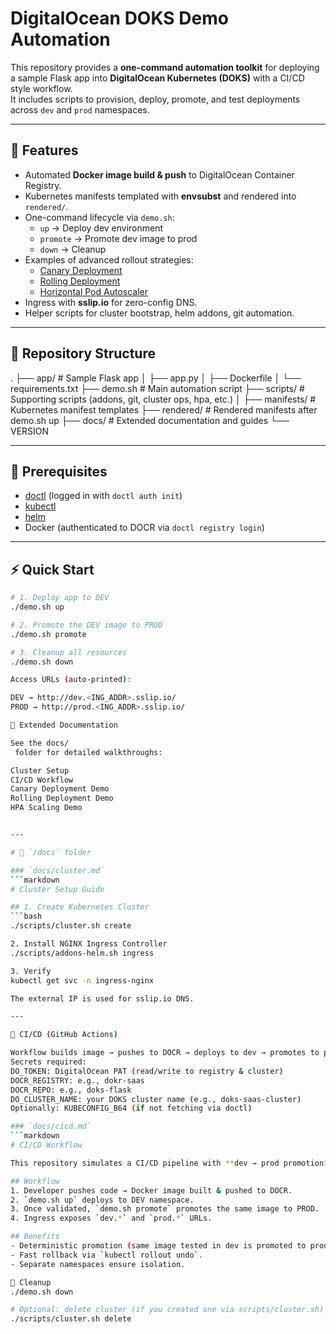 # DigitalOcean DOKS Demo Automation

This repository provides a **one-command automation toolkit** for deploying a sample Flask app into **DigitalOcean Kubernetes (DOKS)** with a CI/CD style workflow.  
It includes scripts to provision, deploy, promote, and test deployments across `dev` and `prod` namespaces.

---

## 🚀 Features
- Automated **Docker image build & push** to DigitalOcean Container Registry.
- Kubernetes manifests templated with **envsubst** and rendered into `rendered/`.
- One-command lifecycle via `demo.sh`:
  - `up` → Deploy dev environment
  - `promote` → Promote dev image to prod
  - `down` → Cleanup
- Examples of advanced rollout strategies:
  - [Canary Deployment](docs/canary.md)
  - [Rolling Deployment](docs/rolling.md)
  - [Horizontal Pod Autoscaler](docs/hpa.md)
- Ingress with **sslip.io** for zero-config DNS.
- Helper scripts for cluster bootstrap, helm addons, git automation.

---

## 📂 Repository Structure
.
├── app/ # Sample Flask app
│ ├── app.py
│ ├── Dockerfile
│ └── requirements.txt
├── demo.sh # Main automation script
├── scripts/ # Supporting scripts (addons, git, cluster ops, hpa, etc.)
│ ├── manifests/ # Kubernetes manifest templates
├── rendered/ # Rendered manifests after demo.sh up
├── docs/ # Extended documentation and guides
└── VERSION


---

## 🔧 Prerequisites
- [doctl](https://docs.digitalocean.com/reference/doctl/) (logged in with `doctl auth init`)
- [kubectl](https://kubernetes.io/docs/tasks/tools/)
- [helm](https://helm.sh/)
- Docker (authenticated to DOCR via `doctl registry login`)

---

## ⚡ Quick Start

```bash
# 1. Deploy app to DEV
./demo.sh up

# 2. Promote the DEV image to PROD
./demo.sh promote

# 3. Cleanup all resources
./demo.sh down

Access URLs (auto-printed):

DEV → http://dev.<ING_ADDR>.sslip.io/
PROD → http://prod.<ING_ADDR>.sslip.io/

📖 Extended Documentation

See the docs/
 folder for detailed walkthroughs:

Cluster Setup
CI/CD Workflow
Canary Deployment Demo
Rolling Deployment Demo
HPA Scaling Demo


---

# 📂 `/docs` folder

### `docs/cluster.md`
```markdown
# Cluster Setup Guide

## 1. Create Kubernetes Cluster
```bash
./scripts/cluster.sh create

2. Install NGINX Ingress Controller
./scripts/addons-helm.sh ingress

3. Verify
kubectl get svc -n ingress-nginx

The external IP is used for sslip.io DNS.

---

🧰 CI/CD (GitHub Actions)

Workflow builds image → pushes to DOCR → deploys to dev → promotes to prod upon manual approval or tag.
Secrets required:
DO_TOKEN: DigitalOcean PAT (read/write to registry & cluster)
DOCR_REGISTRY: e.g., dokr-saas
DOCR_REPO: e.g., doks-flask
DO_CLUSTER_NAME: your DOKS cluster name (e.g., doks-saas-cluster)
Optionally: KUBECONFIG_B64 (if not fetching via doctl)

### `docs/cicd.md`
```markdown
# CI/CD Workflow

This repository simulates a CI/CD pipeline with **dev → prod promotion**.

## Workflow
1. Developer pushes code → Docker image built & pushed to DOCR.
2. `demo.sh up` deploys to DEV namespace.
3. Once validated, `demo.sh promote` promotes the same image to PROD.
4. Ingress exposes `dev.*` and `prod.*` URLs.

## Benefits
- Deterministic promotion (same image tested in dev is promoted to prod).
- Fast rollback via `kubectl rollout undo`.
- Separate namespaces ensure isolation.

🧹 Cleanup
./demo.sh down

# Optional: delete cluster (if you created one via scripts/cluster.sh)
./scripts/cluster.sh delete